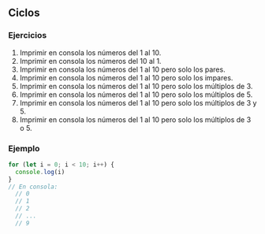 
## Ciclos

### Ejercicios

1. Imprimir en consola los números del 1 al 10.
2. Imprimir en consola los números del 10 al 1.
3. Imprimir en consola los números del 1 al 10 pero solo los pares.
4. Imprimir en consola los números del 1 al 10 pero solo los impares.
5. Imprimir en consola los números del 1 al 10 pero solo los múltiplos de 3.
6. Imprimir en consola los números del 1 al 10 pero solo los múltiplos de 5.
7. Imprimir en consola los números del 1 al 10 pero solo los múltiplos de 3 y 5.
8. Imprimir en consola los números del 1 al 10 pero solo los múltiplos de 3 o 5.

### Ejemplo

```javascript
for (let i = 0; i < 10; i++) {
  console.log(i)
}
// En consola:
  // 0
  // 1
  // 2
  // ...
  // 9
```